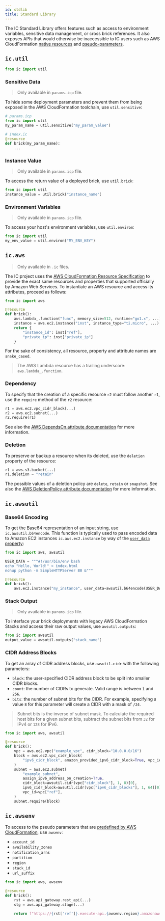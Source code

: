 ```yaml
---
id: stdlib
title: Standard Library
---
```


The IC Standard Library offers features such as access to environment
variables, sensitive data management, or cross brick references. It also
exposes APIs that would otherwise be inaccessible to IC users such as
AWS CloudFormation [native resources][cfn-resc] and
[pseudo-parameters][cfn-params].

## `ic.util`

```python
from ic import util
```

### Sensitive Data

> Only available in `params.icp` file.

To hide some deployment parameters and prevent them from being exposed
in the AWS CloudFormation toolchain, use `util.sensitive`:

```python
# params.icp
from ic import util
my_param_name = util.sensitive("my_param_value")
```

```python
# index.ic
@resource
def brick(my_param_name):
    ...
```

### Instance Value

> Only available in `params.icp` file.

To access the return value of a deployed brick, use `util.brick`:

```python
from ic import util
instance_value = util.brick("instance_name")
```

### Environment Variables

> Only available in `params.icp` file.

To access your host's environment variables, use `util.environ`:

```python
from ic import util
my_env_value = util.environ("MY_ENV_KEY")
```

## `ic.aws`

> Only available in `.ic` files.

The IC project uses the [AWS CloudFormation Resource Specification][cfn-spec]
to provide the exact same resources and properties that supported
officially by Amazon Web Services. To instantiate an AWS resource and
access its attributes, proceed as follows:

```python
from ic import aws

@resource
def brick():
    aws.lambda_.function("func", memory_size=512, runtime="go1.x", ...)
    instance = aws.ec2.instance("inst", instance_type="t2.micro", ...)
    return {
        "instance_id": inst["ref"],
        "private_ip": inst["private_ip"]
    }
```

For the sake of consistency, all resource, property and attribute names
are `snake_cased`.

> The AWS Lambda resource has a trailing underscore: `aws.lambda_.function`.

### Dependency

To specify that the creation of a specific resource `r2` must follow
another `r1`, use the `require` method of the `r2` resource:

```python
r1 = aws.ec2.vpc_cidr_block(...)
r2 = aws.ec2.subnet(...)
r2.require(r1)
```

See also the [AWS DependsOn attribute documentation][cfn-deps] for more
information.

### Deletion

To preserve or backup a resource when its deleted, use the `deletion`
property of the resource:

```python
r1 = aws.s3.bucket(...)
r1.deletion = "retain"
```

The possible values of a deletion policy are `delete`, `retain` or
`snapshot`. See also the [AWS DeletionPolicy attribute documentation][cfn-del]
for more information.

## `ic.awsutil`

### Base64 Encoding

To get the Base64 representation of an input string, use
`ic.awsutil.b64encode`. This function is typically used to pass encoded
data to Amazon EC2 instances `ic.aws.ec2.instance` by way of the
[`user_data` property][cfn-userdata]:

```python
from ic import aws, awsutil

USER_DATA = """#!/usr/bin/env bash
echo "Hello, World!" > index.html
nohup python -m SimpleHTTPServer 80 &"""

@resource
def brick():
    aws.ec2.instance("my_instance", user_data=awsutil.b64encode(USER_DATA), ...)
```

### Stack Output

> Only available in `params.icp` file.

To interface your brick deployments with legacy AWS CloudFormation
Stacks and access their raw output values, use `awsutil.outputs`:

```python
from ic import awsutil
output_value = awsutil.outputs("stack_name")
```

### CIDR Address Blocks

To get an array of CIDR address blocks, use `awsutil.cidr` with the
following parameters:

- `block`: the user-specified CIDR address block to be split into
  smaller CIDR blocks.
- `count`: the number of CIDRs to generate. Valid range is between `1`
  and `256`.
- `bits`: the number of subnet bits for the CIDR. For example, specifying
  a value `8` for this parameter will create a CIDR with a mask of `/24`.

> Subnet bits is the inverse of subnet mask. To calculate the required
> host bits for a given subnet bits, subtract the subnet bits from `32`
> for IPv4 or `128` for IPv6.

```python
from ic import aws, awsutil

@resource
def brick():
    vpc = aws.ec2.vpc("example_vpc", cidr_block="10.0.0.0/16")
    block = aws.ec2.vpc_cidr_block(
        "ipv6_cidr_block", amazon_provided_ipv6_cidr_block=True, vpc_id=vpc["ref"]
    )
    subnet = aws.ec2.subnet(
        "example_subnet",
        assign_ipv6_address_on_creation=True,
        cidr_block=awsutil.cidr(vpc["cidr_block"], 1, 8)[0],
        ipv6_cidr_block=awsutil.cidr(vpc["ipv6_cidr_blocks"], 1, 64)[0],
        vpc_id=vpc["ref"],
    )
    subnet.require(block)
```

## `ic.awsenv`

To access to the pseudo parameters that are
[predefined by AWS CloudFormation][cfn-params], use `awsenv`:

- `account_id`
- `availability_zones`
- `notification_arns`
- `partition`
- `region`
- `stack_id`
- `url_suffix`

```python
from ic import aws, awsenv

@resource
def brick():
    rst = aws.api_gateway.rest_api(...)
    stg = aws.api_gateway.stage(...)

    return f"https://{rst['ref']}.execute-api.{awsenv.region}.amazonaws.com/{stg['ref']}"
```

[cfn-resc]: https://docs.aws.amazon.com/AWSCloudFormation/latest/UserGuide/aws-template-resource-type-ref.html
[cfn-params]: https://docs.aws.amazon.com/AWSCloudFormation/latest/UserGuide/pseudo-parameter-reference.html
[cfn-spec]: https://docs.aws.amazon.com/AWSCloudFormation/latest/UserGuide/cfn-resource-specification.html
[cfn-deps]: https://docs.aws.amazon.com/AWSCloudFormation/latest/UserGuide/aws-attribute-dependson.html
[cfn-del]: https://docs.aws.amazon.com/AWSCloudFormation/latest/UserGuide/aws-attribute-deletionpolicy.html
[cfn-userdata]: https://docs.aws.amazon.com/AWSCloudFormation/latest/UserGuide/aws-properties-ec2-instance.html#cfn-ec2-instance-userdata
